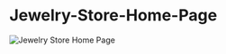 # Jewelry-Store-Home-Page

![Jewelry Store Home Page](https://user-images.githubusercontent.com/112181040/203381677-cb3b3bdb-1ba3-4498-9200-14f00ec06464.png)
